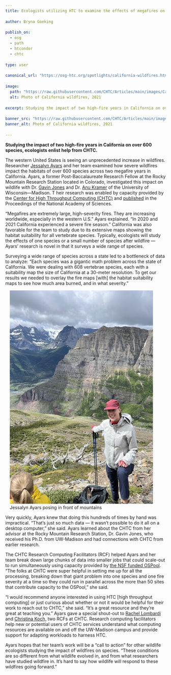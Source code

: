 ```yaml
---
title: Ecologists utilizing HTC to examine the effects of megafires on wildlife 

author: Bryna Goeking

publish_on:
  - osg
  - path
  - htcondor
  - chtc
  
type: user

canonical_url: "https://osg-htc.org/spotlights/california-wildfires.html"

image:
  path: "https://raw.githubusercontent.com/CHTC/Articles/main/images/California_wildfire.jpg"
  alt: Photo of California wildfires, 2021
  
excerpt: Studying the impact of two high-fire years in California on over 600 species, ecologists enlist help from CHTC.

banner_src: "https://raw.githubusercontent.com/CHTC/Articles/main/images/California_wildfire.jpg"
banner_alt: Photo of California wildfires, 2021

---
```


**Studying the impact of two high-fire years in California on over 600 species, ecologists enlist help from CHTC.**


The western United States is seeing an unprecedented increase in wildfires. Researcher 
[Jessalyn Ayars](https://www.fs.usda.gov/research/about/people/jessalyn.ayars) and her 
team examined how severe wildfires impact the habitats of over 600 species across two megafire 
years in California. Ayars, a former Post-Baccalaureate Research Fellow at the Rocky Mountain 
Research Station located in Colorado, investigated this impact on wildlife with Dr. [Gavin Jones](https://www.fs.usda.gov/research/about/people/gavin.jones) 
and Dr. [Anu Kramer](https://peery.russell.wisc.edu/anu-kramer/) of the University of Wisconsin—Madison. T
heir research was enabled by capacity provided by the [Center for High Throughput Computing (CHTC)](https://chtc.cs.wisc.edu/) 
and [published](https://www.pnas.org/doi/10.1073/pnas.2312909120#sec-3) in the Proceedings of the National Academy of Sciences.

“Megafires are extremely large, high-severity fires. They are increasing worldwide, especially in the western U.S.” 
Ayars explained. “In 2020 and 2021 California experienced a severe fire season.” California was also favorable for 
the team to study due to its extensive maps showing the habitat suitability for all vertebrate species. Typically, 
ecologists will study the effects of one species or a small number of species after wildfire — Ayars’ research is 
novel in that it surveys a wide range of species.

Surveying a wide range of species across a state led to a bottleneck of data to analyze: “Each species was a gigantic 
math problem across the state of California. We were dealing with 608 vertebrae species, each with a suitability map 
the size of California at a 30-meter resolution. To get our results we needed to overlay the fire maps [with] the
habitat suitability maps to see how much area burned, and in what severity.”

<figure class="figure float-end" style="margin-left: 1em">
  <img src= "https://raw.githubusercontent.com/CHTC/Articles/main/images/j_ayars_profile_pic.jpg" height="667" width="500" class="figure-img img-fluid rounded" alt="Photo of Jessalyn Ayars">
  <figcaption class="figure-caption">Jessalyn Ayars posing in front of mountains<br/></figcaption>
</figure>

Very quickly, Ayars knew that doing this hundreds of times by hand was impractical. “That’s just so much data — 
it wasn’t possible to do it all on a desktop computer,” she said. Ayars learned about the CHTC from her advisor 
at the Rocky Mountain Research Station, Dr. Gavin Jones, who received his Ph.D. from UW-Madison and had connections 
with CHTC from earlier research.

The CHTC Research Computing Facilitators (RCF) helped Ayars and her team break down large chunks of data into smaller
jobs that could scale-out to run simultaneously using capacity provided by [the NSF funded OSPool](https://osg-htc.org/services/open_science_pool.html).
“The folks at CHTC were super helpful in setting me up for all the processing, breaking down that giant problem 
into one species and one fire severity at a time so they could run in parallel across the more than 50 sites that 
contribute capacity to the OSPool,” she said.

“I would recommend anyone interested in using HTC [high throughput computing] or just curious about whether or 
not it would be helpful for their work to reach out to CHTC,” she said. “It’s a great resource and they’re great 
at teaching you.” Ayars gave a special shout-out to [Rachel Lombardi](https://www.cs.wisc.edu/staff/lombardi-rachel/)  
and [Christina Koch,](https://www.cs.wisc.edu/staff/koch-christina/) two RCFs at CHTC. Research computing facilitators
help new or potential users of CHTC services understand what computing resources are available on and off the UW-Madison 
campus and provide support for adapting workloads to harness HTC.

Ayars hopes that her team’s work will be a “call to action” for other wildlife ecologists studying the impact of wildfires 
on species. “These conditions are so different from what wildlife evolved in, and from what researchers have studied wildfire
in. It’s hard to say how wildlife will respond to these wildfires going forward.”
